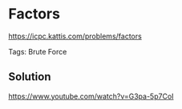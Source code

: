 # Factors

https://icpc.kattis.com/problems/factors

Tags: Brute Force

## Solution

https://www.youtube.com/watch?v=G3pa-5p7CoI

